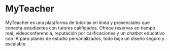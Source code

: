 # MyTeacher
MyTeacher es una plataforma de tutorías en línea y presenciales que conecta estudiantes con tutores calificados. Ofrece reservas en tiempo real, videoconferencia, reputación por calificaciones y un chatbot educativo con IA para planes de estudio personalizados, todo bajo un diseño seguro y escalable.
